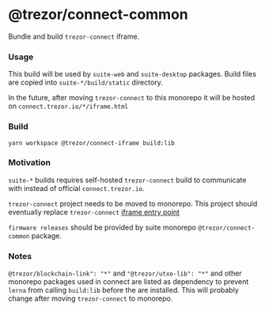 # @trezor/connect-common

Bundle and build `trezor-connect` iframe.

### Usage
This build will be used by `suite-web` and `suite-desktop` packages.
Build files are copied into `suite-*/build/static` directory.

In the future, after moving `trezor-connect` to this monorepo it will be hosted on `connect.trezor.io/*/iframe.html`

### Build

`yarn workspace @trezor/connect-iframe build:lib`

### Motivation

`suite-*` builds requires self-hosted `trezor-connect` build to communicate with instead of official `connect.trezor.io`.

`trezor-connect` project needs to be moved to monorepo. This project should eventually replace `trezor-connect` [iframe entry point](https://github.com/trezor/connect/blob/develop/src/js/iframe/iframe.js)

`firmware releases` should be provided by suite monorepo `@trezor/connect-common` package.

### Notes

`@trezor/blockchain-link": "*"` and `"@trezor/utxo-lib": "*"` and other monorepo packages used in connect are listed as dependency to prevent `lerna` from calling `build:lib` before the are installed. This will probably change after moving `trezor-connect` to monorepo.
